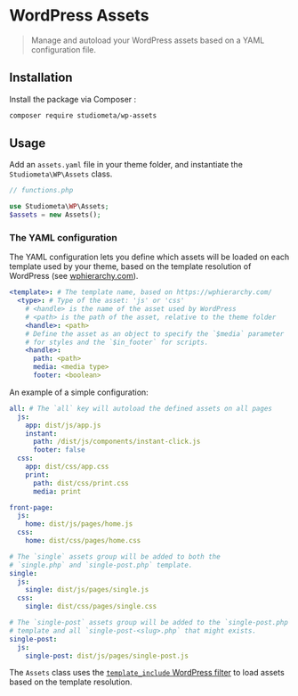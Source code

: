 # WordPress Assets

> Manage and autoload your WordPress assets based on a YAML configuration file.

## Installation

Install the package via Composer : 

```bash
composer require studiometa/wp-assets
```

## Usage

Add an `assets.yaml` file in your theme folder, and instantiate the `Studiometa\WP\Assets` class.

```php
// functions.php

use Studiometa\WP\Assets;
$assets = new Assets();
```

### The YAML configuration

The YAML configuration lets you define which assets will be loaded on each template used by your theme, based on the template resolution of WordPress (see [wphierarchy.com](https://wphierarchy.com/)).

```yaml
<template>: # The template name, based on https://wphierarchy.com/
  <type>: # Type of the asset: 'js' or 'css'
    # <handle> is the name of the asset used by WordPress
    # <path> is the path of the asset, relative to the theme folder
    <handle>: <path> 
    # Define the asset as an object to specify the `$media` parameter 
    # for styles and the `$in_footer` for scripts.
    <handle>:
      path: <path>
      media: <media type>
      footer: <boolean>
```

An example of a simple configuration:

```yaml
all: # The `all` key will autoload the defined assets on all pages
  js:
    app: dist/js/app.js
    instant:
      path: /dist/js/components/instant-click.js
      footer: false
  css:
    app: dist/css/app.css
    print:
      path: dist/css/print.css
      media: print

front-page:
  js:
    home: dist/js/pages/home.js
  css:
    home: dist/css/pages/home.css

# The `single` assets group will be added to both the 
# `single.php` and `single-post.php` template.
single:
  js:
    single: dist/js/pages/single.js
  css:
    single: dist/css/pages/single.css

# The `single-post` assets group will be added to the `single-post.php`
# template and all `single-post-<slug>.php` that might exists.
single-post:
  js:
    single-post: dist/js/pages/single-post.js
```

The `Assets` class uses the [`template_include` WordPress filter](https://developer.wordpress.org/reference/hooks/template_include/) to load assets based on the template resolution.
